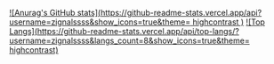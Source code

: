 [![Anurag's GitHub stats](https://github-readme-stats.vercel.app/api?username=zignalssss&show_icons=true&theme= highcontrast )](https://github.com/anuraghazra/github-readme-stats)
[![Top Langs](https://github-readme-stats.vercel.app/api/top-langs/?username=zignalssss&langs_count=8&show_icons=true&theme= highcontrast)](https://github.com/anuraghazra/github-readme-stats)
